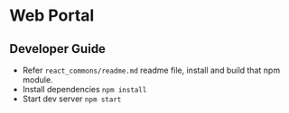 # Web Portal

## Developer Guide

* Refer `react_commons/readme.md` readme file, install and build that npm module.
* Install dependencies
`npm install`
* Start dev server
`npm start`
